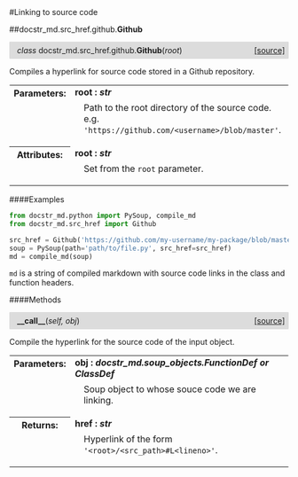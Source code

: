 <script src="https://cdn.mathjax.org/mathjax/latest/MathJax.js?config=TeX-AMS-MML_HTMLorMML" type="text/javascript"></script>

<link rel="stylesheet" href="https://assets.readthedocs.org/static/css/readthedocs-doc-embed.css" type="text/css" />

<style>
    a.src-href {
        float: right;
    }
    p.attr {
        margin-top: 0.5em;
        margin-left: 1em;
    }
    p.func-header {
        background-color: gainsboro;
        border-radius: 0.1em;
        padding: 0.5em;
        padding-left: 1em;
    }
    table.field-table {
        border-radius: 0.1em
    }
</style>#Linking to source code

##docstr_md.src_href.github.**Github**

<p class="func-header">
    <i>class</i> docstr_md.src_href.github.<b>Github</b>(<i>root</i>) <a class="src-href" target="_blank" href="https://github.com/dsbowen/docstr-md/blob/master/docstr_md/src_href/github.py#L1">[source]</a>
</p>

Compiles a hyperlink for source code stored in a Github repository.

<table class="docutils field-list field-table" frame="void" rules="none">
    <col class="field-name" />
    <col class="field-body" />
    <tbody valign="top">
        <tr class="field">
    <th class="field-name"><b>Parameters:</b></td>
    <td class="field-body" width="100%"><b>root : <i>str</i></b>
<p class="attr">
    Path to the root directory of the source code. e.g. <code>'https://github.com/&lt;username&gt;/blob/master'</code>.
</p></td>
</tr>
<tr class="field">
    <th class="field-name"><b>Attributes:</b></td>
    <td class="field-body" width="100%"><b>root : <i>str</i></b>
<p class="attr">
    Set from the <code>root</code> parameter.
</p></td>
</tr>
    </tbody>
</table>

####Examples

```python
from docstr_md.python import PySoup, compile_md
from docstr_md.src_href import Github

src_href = Github('https://github.com/my-username/my-package/blob/master')
soup = PySoup(path='path/to/file.py', src_href=src_href)
md = compile_md(soup)
```

`md` is a string of compiled markdown with source code links in the class
and function headers.

####Methods



<p class="func-header">
    <i></i> <b>__call__</b>(<i>self, obj</i>) <a class="src-href" target="_blank" href="https://github.com/dsbowen/docstr-md/blob/master/docstr_md/src_href/github.py#L34">[source]</a>
</p>

Compile the hyperlink for the source code of the input object.

<table class="docutils field-list field-table" frame="void" rules="none">
    <col class="field-name" />
    <col class="field-body" />
    <tbody valign="top">
        <tr class="field">
    <th class="field-name"><b>Parameters:</b></td>
    <td class="field-body" width="100%"><b>obj : <i>docstr_md.soup_objects.FunctionDef or ClassDef</i></b>
<p class="attr">
    Soup object to whose souce code we are linking.
</p></td>
</tr>
<tr class="field">
    <th class="field-name"><b>Returns:</b></td>
    <td class="field-body" width="100%"><b>href : <i>str</i></b>
<p class="attr">
    Hyperlink of the form <code>'&lt;root&gt;/&lt;src_path&gt;#L&lt;lineno&gt;'</code>.
</p></td>
</tr>
    </tbody>
</table>

